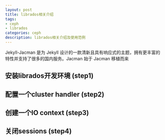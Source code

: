 ```yaml
---
layout: post
title: librados相关介绍
tags:
- ceph
- librados
categories: ceph
description: librados相关介绍及使用范例
---
```



Jekyll-Jacman 是为 Jekyll 设计的一款清新且具有响应式的主题，拥有更丰富的特性并支持了很多的国内服务。Jacman 始于 Jacman 移植而来



## 安装librados开发环境 (step1)


## 配置一个cluster handler (step2)



## 创建一个IO context (step3)


## 关闭sessions (step4)


